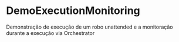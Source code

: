 # DemoExecutionMonitoring
Demonstração de execução de um robo unattended e a monitoração durante a execução via Orchestrator

